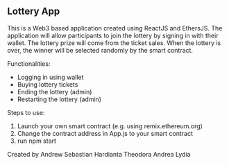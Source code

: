 ## Lottery App

This is a Web3 based application created using ReactJS and EthersJS. The application will allow participants to join the lottery by signing in with their wallet. The lottery prize will come from the ticket sales. When the lottery is over, the winner will be selected randomly by the smart contract. 

Functionalities:
- Logging in using wallet
- Buying lottery tickets
- Ending the lottery (admin)
- Restarting the lottery (admin)

Steps to use:
1. Launch your own smart contract (e.g. using remix.ethereum.org) 
2. Change the contract address in App.js to your smart contract
3. run npm start

Created by
Andrew Sebastian Hardianta
Theodora Andrea Lydia
